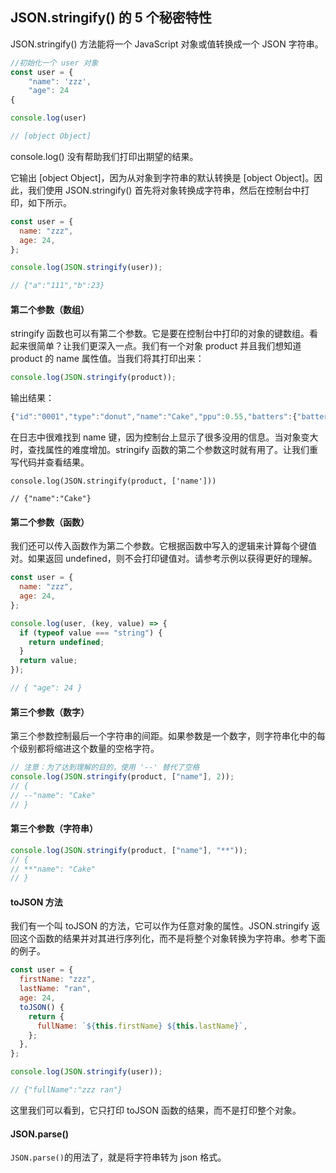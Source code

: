 ## JSON.stringify() 的 5 个秘密特性

JSON.stringify() 方法能将一个 JavaScript 对象或值转换成一个 JSON 字符串。

```javascript
//初始化一个 user 对象
const user = {
	"name": 'zzz',
    "age": 24
{

console.log(user)

// [object Object]
```

console.log() 没有帮助我们打印出期望的结果。

它输出 [object Object]，因为从对象到字符串的默认转换是 [object Object]。因此，我们使用 JSON.stringify() 首先将对象转换成字符串，然后在控制台中打印，如下所示。

```javascript
const user = {
  name: "zzz",
  age: 24,
};

console.log(JSON.stringify(user));

// {"a":"111","b":23}
```

#### 第二个参数（数组）

stringify 函数也可以有第二个参数。它是要在控制台中打印的对象的键数组。看起来很简单？让我们更深入一点。我们有一个对象 product 并且我们想知道 product 的 name 属性值。当我们将其打印出来：

```javascript
console.log(JSON.stringify(product));
```

输出结果：

```javascript
{"id":"0001","type":"donut","name":"Cake","ppu":0.55,"batters":{"batter":[{"id":"1001","type":"Regular"},{"id":"1002","type":"Chocolate"},{"id":"1003","type":"Blueberry"},{"id":"1004","type":"Devil’s Food"}]},"topping":[{"id":"5001","type":"None"},{"id":"5002","type":"Glazed"},{"id":"5005","type":"Sugar"},{"id":"5007","type":"Powdered Sugar"},{"id":"5006","type":"Chocolate with Sprinkles"},{"id":"5003","type":"Chocolate"},{"id":"5004","type":"Maple"}]}
```

在日志中很难找到 name 键，因为控制台上显示了很多没用的信息。当对象变大时，查找属性的难度增加。stringify 函数的第二个参数这时就有用了。让我们重写代码并查看结果。

```
console.log(JSON.stringify(product, ['name']))

// {"name":"Cake"}
```

#### 第二个参数（函数）

我们还可以传入函数作为第二个参数。它根据函数中写入的逻辑来计算每个键值对。如果返回 undefined，则不会打印键值对。请参考示例以获得更好的理解。

```javascript
const user = {
  name: "zzz",
  age: 24,
};

console.log(user, (key, value) => {
  if (typeof value === "string") {
    return undefined;
  }
  return value;
});

// { "age": 24 }
```

#### 第三个参数（数字）

第三个参数控制最后一个字符串的间距。如果参数是一个数字，则字符串化中的每个级别都将缩进这个数量的空格字符。

```javascript
// 注意：为了达到理解的目的，使用 '--' 替代了空格
console.log(JSON.stringify(product, ["name"], 2));
// {
// --"name": "Cake"
// }
```

#### 第三个参数（字符串）

```javascript
console.log(JSON.stringify(product, ["name"], "**"));
// {
// **"name": "Cake"
// }
```

#### toJSON 方法

我们有一个叫 toJSON 的方法，它可以作为任意对象的属性。JSON.stringify 返回这个函数的结果并对其进行序列化，而不是将整个对象转换为字符串。参考下面的例子。

```javascript
const user = {
  firstName: "zzz",
  lastName: "ran",
  age: 24,
  toJSON() {
    return {
      fullName: `${this.firstName} ${this.lastName}`,
    };
  },
};

console.log(JSON.stringify(user));

// {"fullName":"zzz ran"}
```

这里我们可以看到，它只打印 toJSON 函数的结果，而不是打印整个对象。

#### JSON.parse()

`JSON.parse()`的用法了，就是将字符串转为 json 格式。
